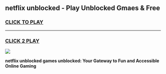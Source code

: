 
## netflix unblocked - Play Unblocked Gmaes & Free
<h3>
<a href="https://premium.freeplayer.one?title=netflix_unblocked&ref=19F">CLICK TO PLAY</a></h3>
<hr>

<h3>
<a href="https://premium.freeplayer.one?title=netflix_unblocked&ref=19F">CLICK 2 PLAY</a>
  
</h3>

<a href="https://premium.freeplayer.one?title=netflix_unblocked&ref=19F/"><img src="https://clearcache.store/games.png"></a>


**netflix unblocked games unblocked: Your Gateway to Fun and Accessible Online Gaming**
